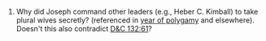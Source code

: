 1. Why did Joseph command other leaders (e.g., Heber C. Kimball) to take plural wives secretly? (referenced in [year of polygamy](http://www.yearofpolygamy.com/) and elsewhere).  Doesn't this also contradict [D&C 132:61](https://www.lds.org/scriptures/dc-testament/dc/132.61)?
